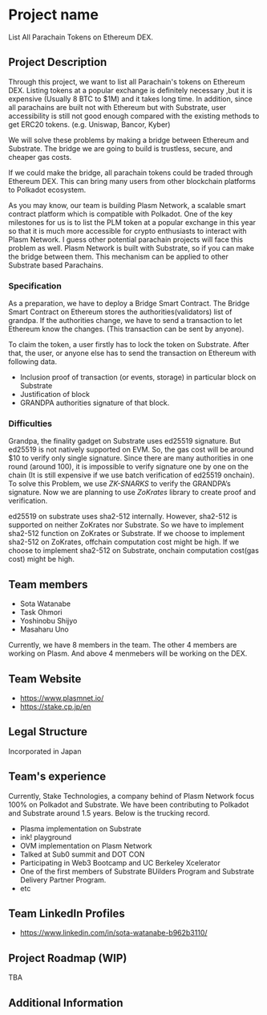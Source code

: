 # Project name
List All Parachain Tokens on Ethereum DEX.

## Project Description
Through this project, we want to list all Parachain's tokens on Ethereum DEX. Listing tokens at a popular exchange is definitely necessary ,but it is expensive (Usually 8 BTC to $1M) and it takes long time. In addition, since all parachains are built not with Ethereum but with Substrate, user accessibility is still not good enough compared with the existing methods to get ERC20 tokens. (e.g. Uniswap, Bancor, Kyber) 

We will solve these problems by making a bridge between Ethereum and Substrate. The bridge we are going to build is trustless, secure, and cheaper gas costs.

If we could make the bridge, all parachain tokens could be traded through Ethereum DEX. This can bring many users from other blockchain platforms to Polkadot ecosystem.

As you may know, our team is building Plasm Network, a scalable smart contract platform which is compatible with Polkadot. One of the key milestones for us is to list the PLM token at a popular exchange in this year so that it is much more accessible for crypto enthusiasts to interact with Plasm Network. I guess other potential parachain projects will face this problem as well. Plasm Network is built with Substrate, so if you can make the bridge between them. This mechanism can be applied to other Substrate based Parachains.

### Specification
As a preparation, we have to deploy a Bridge Smart Contract. The Bridge Smart Contract on Ethereum stores the authorities(validators) list of grandpa. If the authorities change, we have to send a transaction to let Ethereum know the changes. (This transaction can be sent by anyone).

To claim the token, a user firstly has to lock the token on Substrate. After that, the user, or anyone else has to send the transaction on Ethereum with following data.

- Inclusion proof of transaction (or events, storage) in particular block on Substrate
- Justification of block
- GRANDPA authorities signature of that block.

### Difficulties
Grandpa, the finality gadget on Substrate uses ed25519 signature. But ed25519 is not natively supported on EVM. So, the gas cost will be around $10 to verify only single signature. Since there are many authorities in one round (around 100), it is impossible to verify signature one by one on the chain (It is still expensive if we use batch verification of ed25519 onchain).  To solve this Problem, we use *ZK-SNARKS* to verify the GRANDPA’s signature. Now we are planning to use *ZoKrates* library to create proof and verification.

ed25519 on substrate uses sha2-512 internally. However, sha2-512 is supported on neither ZoKrates nor Substrate. So we have to implement sha2-512 function on ZoKrates or Substrate. If we choose to implement sha2-512 on ZoKrates, offchain computation cost might be high. If we choose to implement sha2-512 on Substrate, onchain computation cost(gas cost) might be high.

## Team members
* Sota Watanabe
* Task Ohmori
* Yoshinobu Shijyo
* Masaharu Uno

Currently, we have 8 members in the team. The other 4 members are working on Plasm. And above 4 menmebers will be working on the DEX.

## Team Website	
* https://www.plasmnet.io/
* https://stake.cp.jp/en

## Legal Structure 
Incorporated in Japan

## Team's experience
Currently, Stake Technologies, a company behind of Plasm Network focus 100% on Polkadot and Substrate. We have been contributing to Polkadot and Substrate around 1.5 years. Below is the trucking record.

* Plasma implementation on Substrate
* ink! playground
* OVM implementation on Plasm Network
* Talked at Sub0 summit and DOT CON
* Participating in Web3 Bootcamp and UC Berkeley Xcelerator
* One of the first members of Substrate BUilders Program and Substrate Delivery Partner Program.
* etc

## Team LinkedIn Profiles
* https://www.linkedin.com/in/sota-watanabe-b962b3110/

## Project Roadmap (WIP)

TBA

## Additional Information
